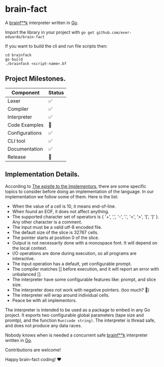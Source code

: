 # brain-fact
A [brainf**k](http://brainfuck.org/) interpreter written in [Go](https://go.dev/).


Import the library in your project with 
`go get github.com/ever-eduardo/brain-fact`


If you want to build the cli and run file scripts then:
```
cd brainfack
go build
./brainfack <script-name>.bf
```


## Project Milestones.
| Component      	| Status 	|
|----------------	|--------	|
| Lexer          	| ✅      	|
| Compiler       	| ✅      	|
| Interpreter    	| ✅      	|
| Code Examples  	| 🔲      	|
| Configurations 	| ✅      	|
| CLI tool       	| ✅      	|
| Documentation  	| ✅     	|
| Release       	| 🔲      	|


## Implementation Details.
According to [The epistle to the Implementors](http://brainfuck.org/epistle.html), there are some specific topics to consider before doing an implementation of the language. In our implementation we follow some of them. Here is the list:


- When the value of a cell is 10, it means end-of-line.
- When found an EOF, it does not affect anything.
- The supported character set of operators is { '+', ',', '-', '.', '<', '>', '[', ']' }. Any other character is a comment.
- The input must be a valid utf-8 encoded file.
- The default size of the slice is 32767 cells.
- The pointer starts at position 0 of the slice.
- Output is not necessarily done with a monospace font. It will depend on the local context.
- I/O operations are done during execution, so all programs are interactive.
- The input operation has a default, yet configurable prompt.
- The compiler matches [] before execution, and it will report an error with unbalanced [].
- The interpreter have some configurable features like: prompt, and slice size.
- The interpreter does not work with negative pointers. (too much? 🤔)
- The interpreter will wrap around individual cells.
- Peace be with all implementors.


The interpreter is intended to be used as a package to embed in any Go project. It exports two configurable global parameters (tape size and promtp), and the function `Run(code string)`. The interpreter is thread safe, and does not produce any data races. 


Nobody knows when is needed a concurrent safe [brainf**k](http://brainfuck.org/) interpreter written in [Go](https://go.dev/).


Contributions are welcome!


Happy brain-fact coding! ❤️




